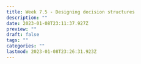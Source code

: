 ```yaml
---
title: Week 7.5 - Designing decision structures
description: ""
date: 2023-01-08T23:11:37.927Z
preview: ""
draft: false
tags: ""
categories: ""
lastmod: 2023-01-08T23:26:31.923Z
---
```

